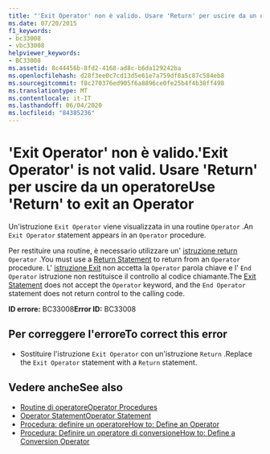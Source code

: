 ```yaml
---
title: "'Exit Operator' non è valido. Usare 'Return' per uscire da un operatore"
ms.date: 07/20/2015
f1_keywords:
- bc33008
- vbc33008
helpviewer_keywords:
- BC33008
ms.assetid: 8c44456b-8fd2-4168-ad8c-b6da129242ba
ms.openlocfilehash: d28f3ee0c7cd13d5e61e7a759df8a5c87c584eb8
ms.sourcegitcommit: f8c270376ed905f6a8896ce0fe25b4f4b38ff498
ms.translationtype: MT
ms.contentlocale: it-IT
ms.lasthandoff: 06/04/2020
ms.locfileid: "84385236"
---
```

# <a name="exit-operator-is-not-valid-use-return-to-exit-an-operator"></a><span data-ttu-id="4aa42-103">'Exit Operator' non è valido.</span><span class="sxs-lookup"><span data-stu-id="4aa42-103">'Exit Operator' is not valid.</span></span> <span data-ttu-id="4aa42-104">Usare 'Return' per uscire da un operatore</span><span class="sxs-lookup"><span data-stu-id="4aa42-104">Use 'Return' to exit an Operator</span></span>
<span data-ttu-id="4aa42-105">Un'istruzione `Exit Operator` viene visualizzata in una routine `Operator` .</span><span class="sxs-lookup"><span data-stu-id="4aa42-105">An `Exit Operator` statement appears in an `Operator` procedure.</span></span>  
  
 <span data-ttu-id="4aa42-106">Per restituire una routine, è necessario utilizzare un' [istruzione return](../language-reference/statements/return-statement.md) `Operator` .</span><span class="sxs-lookup"><span data-stu-id="4aa42-106">You must use a [Return Statement](../language-reference/statements/return-statement.md) to return from an `Operator` procedure.</span></span> <span data-ttu-id="4aa42-107">L' [istruzione Exit](../language-reference/statements/exit-statement.md) non accetta la `Operator` parola chiave e l' `End Operator` istruzione non restituisce il controllo al codice chiamante.</span><span class="sxs-lookup"><span data-stu-id="4aa42-107">The [Exit Statement](../language-reference/statements/exit-statement.md) does not accept the `Operator` keyword, and the `End Operator` statement does not return control to the calling code.</span></span>  
  
 <span data-ttu-id="4aa42-108">**ID errore:** BC33008</span><span class="sxs-lookup"><span data-stu-id="4aa42-108">**Error ID:** BC33008</span></span>  
  
## <a name="to-correct-this-error"></a><span data-ttu-id="4aa42-109">Per correggere l'errore</span><span class="sxs-lookup"><span data-stu-id="4aa42-109">To correct this error</span></span>  
  
- <span data-ttu-id="4aa42-110">Sostituire l'istruzione `Exit Operator` con un'istruzione `Return` .</span><span class="sxs-lookup"><span data-stu-id="4aa42-110">Replace the `Exit Operator` statement with a `Return` statement.</span></span>  
  
## <a name="see-also"></a><span data-ttu-id="4aa42-111">Vedere anche</span><span class="sxs-lookup"><span data-stu-id="4aa42-111">See also</span></span>

- [<span data-ttu-id="4aa42-112">Routine di operatore</span><span class="sxs-lookup"><span data-stu-id="4aa42-112">Operator Procedures</span></span>](../programming-guide/language-features/procedures/operator-procedures.md)
- [<span data-ttu-id="4aa42-113">Operator Statement</span><span class="sxs-lookup"><span data-stu-id="4aa42-113">Operator Statement</span></span>](../language-reference/statements/operator-statement.md)
- [<span data-ttu-id="4aa42-114">Procedura: definire un operatore</span><span class="sxs-lookup"><span data-stu-id="4aa42-114">How to: Define an Operator</span></span>](../programming-guide/language-features/procedures/how-to-define-an-operator.md)
- [<span data-ttu-id="4aa42-115">Procedura: Definire un operatore di conversione</span><span class="sxs-lookup"><span data-stu-id="4aa42-115">How to: Define a Conversion Operator</span></span>](../programming-guide/language-features/procedures/how-to-define-a-conversion-operator.md)
